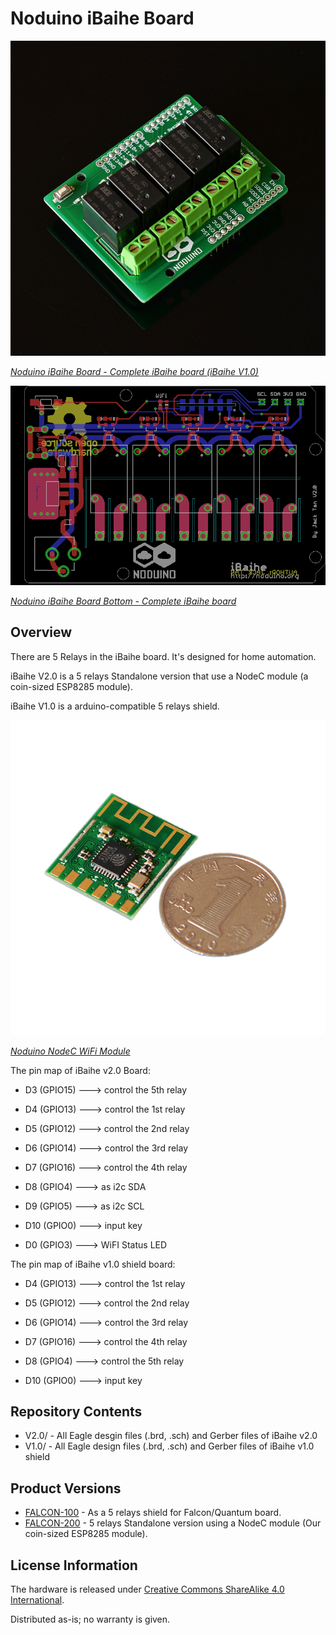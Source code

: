 Noduino iBaihe Board
=======================================

![Noduino iBaihe Board V1.0](iBaihe-v1.0.jpg)

[*Noduino iBaihe Board - Complete iBaihe board (iBaihe V1.0)*](https://www.noduino.org/)


![Noduino iBaihe Board V2.0](iBaihe-v2.0-layout.png)

[*Noduino iBaihe Board Bottom - Complete iBaihe board*](https://www.noduino.org/)


Overview
-------------------
There are 5 Relays in the iBaihe board. It's designed for home automation.

iBaihe V2.0 is a 5 relays Standalone version that use a NodeC module (a coin-sized ESP8285 module).

iBaihe V1.0 is a arduino-compatible 5 relays shield.


![NodeC](NODEC.jpg)

[*Noduino NodeC WiFi Module*](https://www.noduino.org/products/nodec)


The pin map of iBaihe v2.0 Board:

* D3	(GPIO15)  ---> control the 5th relay

* D4	(GPIO13)  ---> control the 1st relay
* D5	(GPIO12)  ---> control the 2nd relay
* D6	(GPIO14)  ---> control the 3rd relay
* D7	(GPIO16)  ---> control the 4th relay

* D8	(GPIO4)   ---> as i2c SDA
* D9	(GPIO5)   ---> as i2c SCL

* D10	(GPIO0)   ---> input key
* D0	(GPIO3)   ---> WiFI Status LED



The pin map of iBaihe v1.0 shield board:

* D4	(GPIO13)  ---> control the 1st relay
* D5	(GPIO12)  ---> control the 2nd relay
* D6	(GPIO14)  ---> control the 3rd relay
* D7	(GPIO16)  ---> control the 4th relay

* D8	(GPIO4)   ---> control the 5th relay

* D10	(GPIO0)   ---> input key


Repository Contents
-------------------
* V2.0/ - All Eagle desgin files (.brd, .sch) and Gerber files of iBaihe v2.0
* V1.0/ - All Eagle design files (.brd, .sch) and Gerber files of iBaihe v1.0 shield


Product Versions
----------------
* [FALCON-100](http://www.noduino.org/) - As a 5 relays shield for Falcon/Quantum board.
* [FALCON-200](http://www.noduino.org/) - 5 relays Standalone version using a NodeC module (Our coin-sized ESP8285 module).


License Information
-------------------
The hardware is released under [Creative Commons ShareAlike 4.0 International](https://creativecommons.org/licenses/by-sa/4.0/).

Distributed as-is; no warranty is given.

